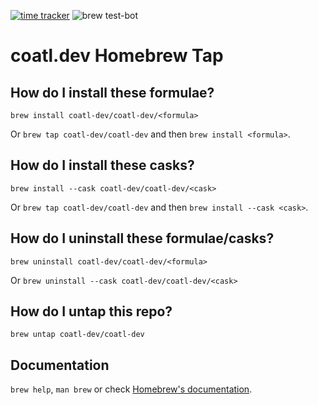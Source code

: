 [![time tracker](https://wakatime.com/badge/github/coatl-dev/homebrew-coatl-dev.svg)](https://wakatime.com/badge/github/coatl-dev/homebrew-coatl-dev)
![brew test-bot](https://github.com/coatl-dev/homebrew-coatl-dev/workflows/brew%20test-bot/badge.svg)

# coatl.dev Homebrew Tap

## How do I install these formulae?
`brew install coatl-dev/coatl-dev/<formula>`

Or `brew tap coatl-dev/coatl-dev` and then `brew install <formula>`.

## How do I install these casks?
`brew install --cask coatl-dev/coatl-dev/<cask>`

Or `brew tap coatl-dev/coatl-dev` and then `brew install --cask <cask>`.

## How do I uninstall these formulae/casks?
`brew uninstall coatl-dev/coatl-dev/<formula>`

Or `brew uninstall --cask coatl-dev/coatl-dev/<cask>`

## How do I untap this repo?
`brew untap coatl-dev/coatl-dev`

## Documentation
`brew help`, `man brew` or check [Homebrew's documentation](https://docs.brew.sh).